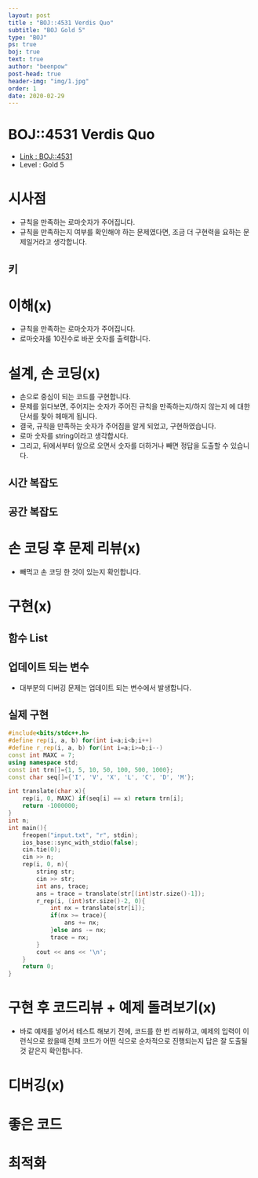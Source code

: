 ```yaml
---
layout: post
title : "BOJ::4531 Verdis Quo"
subtitle: "BOJ Gold 5"
type: "BOJ"
ps: true
boj: true
text: true
author: "beenpow"
post-head: true
header-img: "img/1.jpg"
order: 1
date: 2020-02-29
---
```


# BOJ::4531 Verdis Quo
- [Link : BOJ::4531](https://www.acmicpc.net/problem/4531)
- Level : Gold 5

# 시사점
- 규칙을 만족하는 로마숫자가 주어집니다.
- 규칙을 만족하는지 여부를 확인해야 하는 문제였다면, 조금 더 구현력을 요하는 문제일거라고
  생각합니다.

## 키

# 이해(x)
- 규칙을 만족하는 로마숫자가 주어집니다.
- 로마숫자룰 10진수로 바꾼 숫자를 출력합니다.

# 설계, 손 코딩(x)
- 손으로 중심이 되는 코드를 구현합니다.
- 문제를 읽다보면, 주어지는 숫자가 주어진 규칙을 만족하는지/하지 않는지 에 대한 단서를 찾아 헤매게
  됩니다.
- 결국, 규칙을 만족하는 숫자가 주어짐을 알게 되었고, 구현하였습니다.
- 로마 숫자를 string이라고 생각합시다.
- 그리고, 뒤에서부터 앞으로 오면서 숫자를 더하거나 빼면 정답을 도출할 수 있습니다.

## 시간 복잡도

## 공간 복잡도

# 손 코딩 후 문제 리뷰(x)
- 빼먹고 손 코딩 한 것이 있는지 확인합니다.

# 구현(x)

## 함수 List 

## 업데이트 되는 변수
- 대부분의 디버깅 문제는 업데이트 되는 변수에서 발생합니다.

## 실제 구현 

```cpp
#include<bits/stdc++.h>
#define rep(i, a, b) for(int i=a;i<b;i++)
#define r_rep(i, a, b) for(int i=a;i>=b;i--)
const int MAXC = 7;
using namespace std;
const int trn[]={1, 5, 10, 50, 100, 500, 1000};
const char seq[]={'I', 'V', 'X', 'L', 'C', 'D', 'M'};

int translate(char x){
    rep(i, 0, MAXC) if(seq[i] == x) return trn[i];
    return -1000000;
}
int n;
int main(){
    freopen("input.txt", "r", stdin);
    ios_base::sync_with_stdio(false);
    cin.tie(0);
    cin >> n;
    rep(i, 0, n){
        string str;
        cin >> str;
        int ans, trace;
        ans = trace = translate(str[(int)str.size()-1]);
        r_rep(i, (int)str.size()-2, 0){
            int nx = translate(str[i]);
            if(nx >= trace){
                ans += nx;
            }else ans -= nx;
            trace = nx;
        }
        cout << ans << '\n';
    }
    return 0;
}
```

# 구현 후 코드리뷰 + 예제 돌려보기(x)
- 바로 예제를 넣어서 테스트 해보기 전에, 코드를 한 번 리뷰하고, 예제의 입력이 이런식으로 왔을때
  전체 코드가 어떤 식으로 순차적으로 진행되는지 답은 잘 도출될 것 같은지 확인합니다.

# 디버깅(x)

# 좋은 코드

# 최적화
